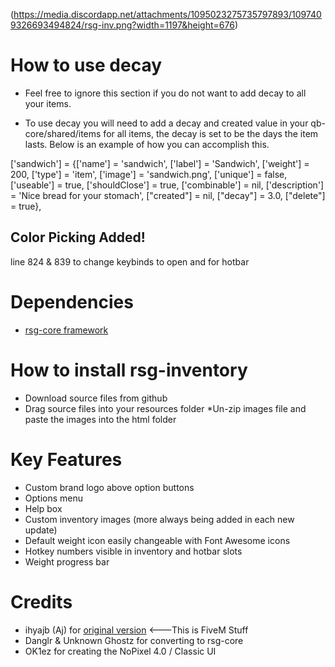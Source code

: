 (https://media.discordapp.net/attachments/1095023275735797893/1097409326693494824/rsg-inv.png?width=1197&height=676)

# How to use decay
* Feel free to ignore this section if you do not want to add decay to all your items.

* To use decay you will need to add a decay and created value in your qb-core/shared/items for all items, the decay is set to be the days the item lasts. Below is an example of how you can accomplish this.

['sandwich'] = {['name'] = 'sandwich', ['label'] = 'Sandwich', ['weight'] = 200, ['type'] = 'item', ['image'] = 'sandwich.png', ['unique'] = false, ['useable'] = true, ['shouldClose'] = true,	['combinable'] = nil, ['description'] = 'Nice bread for your stomach', ["created"] = nil, ["decay"] = 3.0, ["delete"] = true},

## Color Picking Added!
line 824 & 839 to change keybinds to open and for hotbar

# Dependencies
* [rsg-core framework](https://github.com/Rexshack-RedM/rsg-core)

# How to install rsg-inventory 
* Download source files from github
* Drag source files into your resources folder
*Un-zip images file and paste the images into the html folder
 

# Key Features
* Custom brand logo above option buttons
* Options menu
* Help box 
* Custom inventory images (more always being added in each new update)
* Default weight icon easily changeable with Font Awesome icons
* Hotkey numbers visible in inventory and hotbar slots
* Weight progress bar

# Credits
* ihyajb (Aj) for [original version](https://github.com/ihyajb/aj-inventory) <---This is FiveM Stuff
* Danglr & Unknown Ghostz for converting to rsg-core
* OK1ez for creating the NoPixel 4.0 / Classic UI


